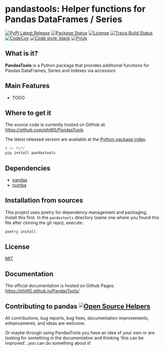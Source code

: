 # pandastools: Helper functions for Pandas DataFrames / Series
[![PyPI Latest Release](https://img.shields.io/pypi/v/pandastools.svg)](https://pypi.org/project/pandastools/)
[![Package Status](https://img.shields.io/pypi/status/pandastools.svg)](https://pypi.org/project/pandastools/)
[![License](https://img.shields.io/pypi/l/pandastools.svg)](https://github.com/pandastools-dev/pandastools/blob/master/LICENSE)
[![Travis Build Status](https://travis-ci.org/pandastools-dev/pandastools.svg?branch=master)](https://travis-ci.org/pandastools-dev/pandastools)
[![CodeCov](https://codecov.io/gh/phil65/PandasTools/branch/master/graph/badge.svg)](https://codecov.io/gh/phil65/PandasTools)
[![Code style: black](https://img.shields.io/badge/code%20style-black-000000.svg)](https://github.com/psf/black)
[![PyUp](https://pyup.io/repos/github/phil65/PandasTools/shield.svg)](https://pyup.io/repos/github/phil65/PandasTools/)

## What is it?

**PandasTools** is a Python package that provides additional functions for Pandas DataFrames, Series and Indexes via accessors

## Main Features

  - TODO

   [dataframe]: https://phil65.github.io/PandasTools/dataframe.html


## Where to get it
The source code is currently hosted on GitHub at:
https://github.com/phil65/PandasTools

The latest released version are available at the [Python
package index](https://pypi.org/project/pandastools).

```sh
# or PyPI
pip install pandastools
```

## Dependencies
- [pandas](https://pypi.org/project/pandas)
- [numba](https://pypi.org/project/numba)


## Installation from sources

This project uses poetry for dependency management and packaging. Install this first.
In the `pandastools` directory (same one where you found this file after
cloning the git repo), execute:

```sh
poetry install
```

## License
[MIT](LICENSE)

## Documentation
The official documentation is hosted on Github Pages: https://phil65.github.io/PandasTools/

## Contributing to pandas [![Open Source Helpers](https://www.codetriage.com/phil65/pandastools/badges/users.svg)](https://www.codetriage.com/phil65/pandastools)

All contributions, bug reports, bug fixes, documentation improvements, enhancements, and ideas are welcome.

Or maybe through using PandasTools you have an idea of your own or are looking for something in the documentation and thinking ‘this can be improved’...you can do something about it!
